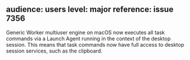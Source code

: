 audience: users
level: major
reference: issue 7356
---
Generic Worker multiuser engine on macOS now executes all task commands via a
Launch Agent running in the context of the desktop session. This means that
task commands now have full access to desktop session services, such as the
clipboard.
